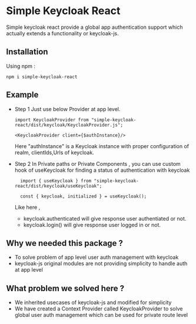 # Simple Keycloak React

Simple keycloak react provide a global app authentication support which actually extends a functionality or keycloak-js.

## Installation

Using npm :

`npm i simple-keycloak-react`

## Example

- Step 1
  Just use below Provider at app level.

  ```
  import KeycloakProvider from "simple-keycloak-react/dist/keycloak/KeycloakProvider.js";

  <KeycloakProvider client={$authInstance}/>
  ```

  Here "authInstance" is a Keycloak instance with proper configuration of realm, clientIds,Urls of keycloak.

- Step 2
  In Private paths or Private Components , you can use custom hook of useKeycloak for finding a status of authentication with keycloak

  ```
    import { useKeycloak } from "simple-keycloak-react/dist/keycloak/useKeycloak";

    const { keycloak, initialized } = useKeycloak();
  ```

  Like here ,

  - keycloak.authenticated will give response user authentiated or not.
  - keycloak.login() will give response user logged in or not.

## Why we needed this package ?

- To solve problem of app level user auth management with keycloak
- keycloak-js original modules are not providing simplicity to handle auth at app level

## What problem we solved here ?

- We inherited usecases of keycloak-js and modified for simplicity
- We have created a Context Provider called KeycloakProvider to solve global user auth management which can be used for private route level
